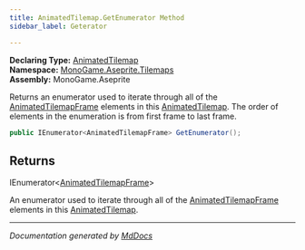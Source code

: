 ```yaml
---
title: AnimatedTilemap.GetEnumerator Method
sidebar_label: Geterator

---
```


**Declaring Type:** [AnimatedTilemap](../)  
**Namespace:** [MonoGame.Aseprite.Tilemaps](../../)  
**Assembly:** MonoGame.Aseprite

Returns an enumerator used to iterate through all of the [AnimatedTilemapFrame](../../AnimatedTilemapFrame/) elements in this [AnimatedTilemap](../).  The order of elements in the enumeration is from first frame to last frame.

```csharp
public IEnumerator<AnimatedTilemapFrame> GetEnumerator();
```

## Returns

IEnumerator\<[AnimatedTilemapFrame](../../AnimatedTilemapFrame/)\>

An enumerator used to iterate through all of the [AnimatedTilemapFrame](../../AnimatedTilemapFrame/) elements in this [AnimatedTilemap](../).

___

*Documentation generated by [MdDocs](https://github.com/ap0llo/mddocs)*
